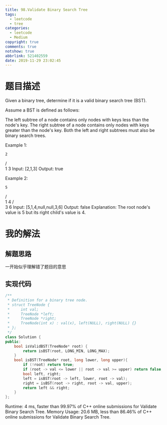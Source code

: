 ```yaml
---
title: 98.Validate Binary Search Tree
tags:
  - leetcode
  - tree
categories:
  - leetcode
  - Medium
copyright: true
comments: true
notshow: true
abbrlink: 521402559
date: 2019-11-29 23:02:45
---
```

# 题目描述
Given a binary tree, determine if it is a valid binary search tree (BST).

Assume a BST is defined as follows:

The left subtree of a node contains only nodes with keys less than the node's key.
The right subtree of a node contains only nodes with keys greater than the node's key.
Both the left and right subtrees must also be binary search trees.
 

Example 1:

    2
   / \
  1   3
Input: [2,1,3]
Output: true

Example 2:

    5
   / \
  1   4
     / \
    3   6
Input: [5,1,4,null,null,3,6]
Output: false
Explanation: The root node's value is 5 but its right child's value is 4.

# 我的解法
## 解题思路
一开始似乎理解错了题目的意思
## 实现代码
```C++
/**
 * Definition for a binary tree node.
 * struct TreeNode {
 *     int val;
 *     TreeNode *left;
 *     TreeNode *right;
 *     TreeNode(int x) : val(x), left(NULL), right(NULL) {}
 * };
 */
class Solution {
public:
    bool isValidBST(TreeNode* root) {
        return isBST(root, LONG_MIN, LONG_MAX);
    }
    bool isBST(TreeNode* root, long lower, long upper){
        if (!root) return true;
        if (root -> val <= lower || root -> val >= upper) return false;
        bool left, right;
        left = isBST(root -> left, lower, root -> val);
        right = isBST(root -> right, root -> val, upper);
        return left && right;
    }
};
```
Runtime: 4 ms, faster than 99.97% of C++ online submissions for Validate Binary Search Tree.
Memory Usage: 20.6 MB, less than 86.46% of C++ online submissions for Validate Binary Search Tree.
